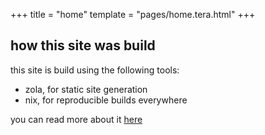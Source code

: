 +++
title = "home"
template = "pages/home.tera.html"
+++

## how this site was build

this site is build using the following tools:

- zola, for static site generation
- nix, for reproducible builds everywhere

you can read more about it [here](@/blog/building-this-site.md)
